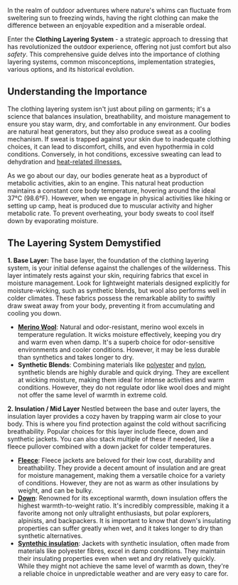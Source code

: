 In the realm of outdoor adventures where nature's whims can fluctuate from sweltering sun to freezing winds, having the right clothing can make the difference between an enjoyable expedition and a miserable ordeal. 

Enter the **Clothing Layering System** - a strategic approach to dressing that has revolutionized the outdoor experience, offering not just comfort but also *safety*. This comprehensive guide delves into the importance of clothing layering systems, common misconceptions, implementation strategies, various options, and its historical evolution.

## Understanding the Importance

The clothing layering system isn't just about piling on garments; it's a science that balances insulation, breathability, and moisture management to ensure you stay warm, dry, and comfortable in any environment. Our bodies are natural heat generators, but they also produce sweat  as a cooling mechanism. If sweat is trapped against your skin due to inadequate clothing choices, it can lead to discomfort, chills, and even hypothermia in cold conditions. Conversely, in hot conditions, excessive sweating can lead to dehydration and [heat-related illnesses.]()

As we go about our day, our bodies generate heat as a byproduct of metabolic activities, akin to an engine. This natural heat production maintains a constant core body temperature, hovering around the ideal 37°C (98.6°F). However, when we engage in physical activities like hiking or setting up camp, heat is produced due to muscular activity and higher metabolic rate. To prevent overheating, your body sweats to cool itself down by evaporating moisture.

## The Layering System Demystified

**1. Base Layer:** 
The base layer, the foundation of the clothing layering system, is your initial defense against the challenges of the wilderness. This layer intimately rests against your skin, requiring fabrics that excel in moisture management. Look for lightweight materials designed explicitly for moisture-wicking, such as synthetic blends, but wool also performs well in colder climates. These fabrics possess the remarkable ability to swiftly draw sweat away from your body, preventing it from accumulating and cooling you down.

- **[Merino Wool](Merino%20Wool.md)**: Natural and odor-resistant, merino wool excels in temperature regulation. It wicks moisture effectively, keeping you dry and warm even when damp. It's a superb choice for odor-sensitive environments and cooler conditions. However, it may be less durable than synthetics and takes longer to dry.
- **Synthetic Blends**: Combining materials like [polyester](Polyester.md) and [nylon](Nylon.md), synthetic blends are highly durable and quick drying. They are excellent at wicking moisture, making them ideal for intense activities and warm conditions. However, they do not regulate odor like wool does and might not offer the same level of warmth in extreme cold.

**2. Insulation / Mid Layer**
Nestled between the base and outer layers, the insulation layer provides a cozy haven by trapping warm air close to your body. This is where you find protection against the cold without sacrificing breathability. Popular choices for this layer include fleece, down and synthetic jackets. You can also stack multiple of these if needed, like a fleece pullover combined with a down jacket for colder temperatures.

- **[Fleece](Fleece.md)**: Fleece jackets are beloved for their low cost, durability and breathability. They provide a decent amount of insulation and are great for moisture management, making them a versatile choice for a variety of conditions. However, they are not as warm as other insulations by weight, and can be bulky.
- **[Down](Down.md)**: Renowned for its exceptional warmth, down insulation offers the highest warmth-to-weight ratio. It's incredibly compressible, making it a favorite among not only ultralight enthusiasts, but polar explorers, alpinists, and backpackers. It is important to know that down's insulating properties can suffer greatly when wet, and it takes longer to dry than synthetic alternatives.
- [**Syntethic insulation**](Synthetic%20Insulation.md): Jackets with synthetic insulation, often made from materials like polyester fibres, excel in damp conditions. They maintain their insulating properties even when wet and dry relatively quickly. While they might not achieve the same level of warmth as down, they're a reliable choice in unpredictable weather and are very easy to care for.